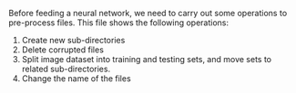 Before feeding a neural network, we need to carry out some operations to pre-process files. This file shows the following operations:
1. Create new sub-directories
2. Delete corrupted files
3. Split image dataset into training and testing sets, and move sets to related sub-directories.
4. Change the name of the files
